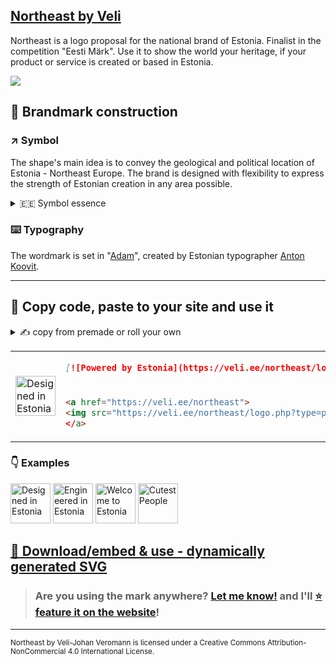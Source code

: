 ## [Northeast by Veli](http://veli.ee/northeast/)
Northeast is a logo proposal for the national brand of Estonia. Finalist in the competition "Eesti Märk". Use it to show the world your heritage, if your product or service is created or based in Estonia. 

<img src="https://repository-images.githubusercontent.com/53682767/e402310d-0f99-4f4b-800b-50920da63f14">

## 📐 Brandmark construction
### ↗️ Symbol
The shape's main idea is to convey the geological and political location of Estonia - Northeast Europe.
The brand is designed with flexibility to express the strength of Estonian creation in any area possible. 

<details>
  <summary>🇪🇪 Symbol essence</summary>

* ↗️ Northeast location
* 🧭 Cardinal points
* 🏵️ Cornflower
* 🛞 Sun wheel
* 🏵 National motif
* 🏵 Snowflake
* 🕂 Nordic Cross
* 🌀 Movement / Engergy
* 🧿 Centered
* 🎯 Focus
* ▪ IT / click
* ▪ Pixel / digital
* 👆 Cursor
* 👾 Etno / seto
* 𓏢 Jews' harp
* 🌸 Brooch
* #️⃣ #hashtag
* 🌱 Modern / Startup
* 🪡 Cross-stich
* 🌾 Grain
  
</details>

### ⌨️ Typography
The wordmark is set in "[Adam](https://www.fatype.com/typefaces/adam)", created by Estonian typographer [Anton Koovit](http://www.korkork.com). 

---

## 🤝 Copy code, paste to your site and use it



<details>
  <summary>✍ copy from premade or roll your own</summary>

*** 
  
You can use your own `type=""` value, using `%20` or `+` for space 

### HTML

```html
<a href="https://veli.ee/northeast"><img src="https://veli.ee/northeast/logo.php?type=designed+in" alt="Designed in Estonia"></a>  
```
```html
<a href="https://veli.ee/northeast"><img src="https://veli.ee/northeast/logo.php?type=engineered+in" alt="Engineered in Estonia"></a>  
```
```html
<a href="https://veli.ee/northeast"><img src="https://veli.ee/northeast/logo.php?type=welcome+to" alt="Welcome to Estonia"></a>  
```
```html
<a href="https://veli.ee/northeast"><img src="https://veli.ee/northeast/logo.php?type=cutest+people" alt="Cutest People"></a>  
```  

### markdown
  
```markdown
[![Northeast](http://veli.ee/northeast/logo.php?type=cutest+people)](https://github.com/velijv/northeast)
```
  
</details>

<table>
  <tr>
<td rowspan="2">
<a href="http://veli.ee/northeast"><img src="http://veli.ee/northeast/logo.php?type=powered+by&c1=808080" alt="Designed in Estonia" height="64"></a>
</td>
    <td>

```markdown
[![Powered by Estonia](https://veli.ee/northeast/logo.php?type=powered+by)](https://github.com/velijv/northeast)
```  

  </td>
  </tr>
  <tr>
    <td>

```html
<a href="https://veli.ee/northeast">
<img src="https://veli.ee/northeast/logo.php?type=powered+by" alt="Powered by Estonia"
</a>  
```

  </td>
  </tr>
</table>

### 👇 Examples

<a href="https://veli.ee/northeast"><img src="https://veli.ee/northeast/logo.php?type=designed+in&c1=808080" alt="Designed in Estonia" height="64"></a>
<a href="https://veli.ee/northeast"><img src="https://veli.ee/northeast/logo.php?type=engineered+in&c1=808080" alt="Engineered in Estonia" height="64"></a>
<a href="https://veli.ee/northeast"><img src="https://veli.ee/northeast/logo.php?type=welcome+to&c1=808080" alt="Welcome to Estonia" height="64"></a>
<a href="https://veli.ee/northeast"><img src="https://veli.ee/northeast/logo.php?type=cutest+people&c1=808080" alt="Cutest People" height="64"></a>


## [💾 Download/embed & use - dynamically generated SVG](https://veli.ee/northeast) 
> ### Are you using the mark anywhere? [Let me know!](mailto:northeast@veli.ee) and I'll [⭐ feature it on the website](https://veli.ee/northeast#featured)!

---

<sub>Northeast by Veli-Johan Veromann is licensed under a Creative Commons Attribution-NonCommercial 4.0 International License. </sub>

